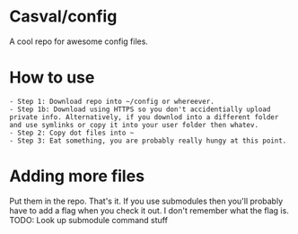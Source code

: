 # Casval/config
A cool repo for awesome config files.

# How to use
	- Step 1: Download repo into ~/config or whereever.
	- Step 1b: Download using HTTPS so you don't accidentially upload private info. Alternatively, if you downlod into a different folder and use symlinks or copy it into your user folder then whatev.
	- Step 2: Copy dot files into ~
	- Step 3: Eat something, you are probably really hungy at this point.

# Adding more files
Put them in the repo. That's it. If you use submodules then you'll probably have to add a flag when you check it out. I don't remember what the flag is. TODO: Look up submodule command stuff
